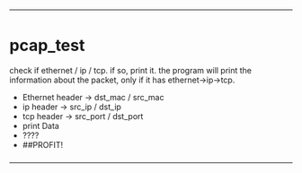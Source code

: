 ————————————————————————————————————

pcap_test
============
check if ethernet / ip / tcp. 
if so, print it. 
the program will print the information about the packet, only if it has ethernet->ip->tcp.


+ Ethernet header -> dst_mac / src_mac
+ ip header -> src_ip / dst_ip
+ tcp header -> src_port / dst_port
+ print Data
+ ????
+ ##PROFIT!

————————————————————————————————————

